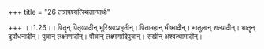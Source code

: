 +++
title = "26 तत्रापश्यत्स्थितान्पार्थः"

+++
।।1.26।। पितॄन् पितृव्यादीन् भूरिश्रवःप्रभृतीन्। पितामहान् भीष्मादीन्।
मातुलान् शल्यादीन्। भ्रातॄन् दुर्योधनादीन्। पुत्रान् लक्ष्मणादीन्।
पौत्रान् लक्ष्मणादिपुत्रान्। सखीन् अश्वत्थामादीन्।  
  
